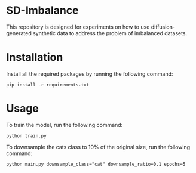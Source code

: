# SD-Imbalance

This repository is designed for experiments on how to use diffusion-generated synthetic data to address the problem of imbalanced datasets.

# Installation

Install all the required packages by running the following command:
```
pip install -r requirements.txt
```

# Usage
To train the model, run the following command:
```
python train.py
```

To downsample the cats class to 10% of the original size, run the following command:
```
python main.py downsample_class="cat" downsample_ratio=0.1 epochs=5
```
